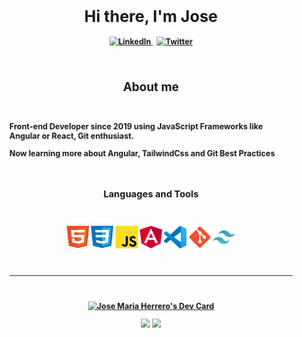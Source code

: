 <p>
  <h1 align="center"><b>Hi there, I'm Jose</h1>
</p>

<p align="center">
    <a href="https://www.linkedin.com/in/jmhs11">
        <img src="https://img.shields.io/badge/linkedin-%230077B5.svg?&style=for-the-badge&logo=linkedin&logoColor=white" alt="LinkedIn"/>
    </a>
    &nbsp;
    <!-- <a href="https://kurodev.com/"><img src="https://img.shields.io/badge/-PORTFOLIO-%23ff69b4&?style=for-the-badge&?color=ff69b4 alt="Portfolio"/></a>&nbsp; -->
    <a href="https://twitter.com/KuroDevCode">
        <img src="https://img.shields.io/badge/Twitter-1DA1F2?style=for-the-badge&logo=twitter&logoColor=white" alt="Twitter"/>
    </a>
</p>

<br/>

<h2 align="center">About me</h2>

<br/>

<p>Front-end Developer since 2019 using JavaScript Frameworks like Angular or React, Git enthusiast.</p>
<p>Now learning more about Angular, TailwindCss and Git Best Practices</p>

<br/>

<p>
    <h3 align="center"> Languages and Tools</h3>
</p>

<br/>

<p align="center">
    <img src="https://raw.githubusercontent.com/jmhs11/jmhs11/main/html5.svg?token=AII4V6Y3NCIPZFHRAPRRMWTBQRQ7I" alt="HTML5" width="40" height="40"/>
    <img src="css3.svg" alt="CSS3" width="40" height="40"/>
    <img src="https://raw.githubusercontent.com/jmhs11/jmhs11/main/javascript.svg?token=AII4V624VZF4QW2RFWREET3BQRQ7O" alt="JavaScript" width="40" height="40"/>
    <img src="https://raw.githubusercontent.com/jmhs11/jmhs11/dd6f23491c3723a36a5d33eaaf56a0d6a72a3b84/angular.svg?token=AII4V65GNQDIZUXAP4UC7NDBPMTZA" alt="Angular" width="40" height="40"/>
    <img src="https://raw.githubusercontent.com/jmhs11/jmhs11/main/vscode.svg?token=AII4V6YT6YI6R5MINQCKNRLBQRQ7Y" alt="Visual Studio Code" width="40px" height="40"/>
    <img src="https://raw.githubusercontent.com/jmhs11/jmhs11/main/git.svg?token=AII4V65V7KT2M4OKQV4GZYLBQRQ66" alt="GitHub" width="40px" height="40px"/>
    <img src="https://raw.githubusercontent.com/jmhs11/jmhs11/main/tailwindcss.svg?token=AII4V6YBVF753VPEKO5DWWDBQRQ7S" alt="tailwind" width="40" height="40"/>
</p>

<br/>

---

<br/>

<p align="center">
    <a href="https://app.daily.dev/jmhs11">
        <img src="https://api.daily.dev/devcards/3255e0805d624f87b89255ce93ef29fe.png?r=36u" width="400" alt="Jose Maria Herrero's Dev Card"/>
    </a>
</p>

<p align="center">
    <img src="https://github-readme-stats.vercel.app/api?username=jmhs11&theme=github_dark&show_icons=true" width="450"/>
    <img src="https://github-readme-stats.vercel.app/api/top-langs/?username=jmhs11&layout=compact&theme=github_dark" width="400"/>

</p>

<br/>
